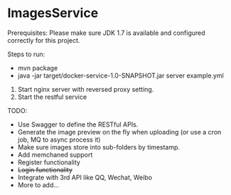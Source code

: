 ImagesService
=============

Prerequisites:
Please make sure JDK 1.7 is available and configured correctly for this project.

Steps to run:
* mvn package
* java -jar target/docker-service-1.0-SNAPSHOT.jar server example.yml


1. Start nginx server with reversed proxy setting.
2. Start the restful service

TODO:
* Use Swagger to define the RESTful APIs.
* Generate the image preview on the fly when uploading (or use a cron job, MQ to async process it)
* Make sure images store into sub-folders by timestamp.
* Add memchaned support
* Register functionality
* ~~Login functionality~~
* Integrate with 3rd API like QQ, Wechat, Weibo
* More to add...

